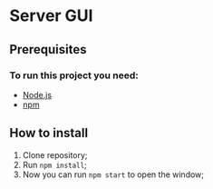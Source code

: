 
# Server GUI

## Prerequisites

### To run this project you need:

- [Node.js](https://nodejs.org/dist/v16.14.0/node-v16.14.0-x64.msi)
- [npm](https://docs.npmjs.com/downloading-and-installing-node-js-and-npm)

## How to install

1. Clone repository;
2. Run `npm install`;
3. Now you can run `npm start` to open the window;